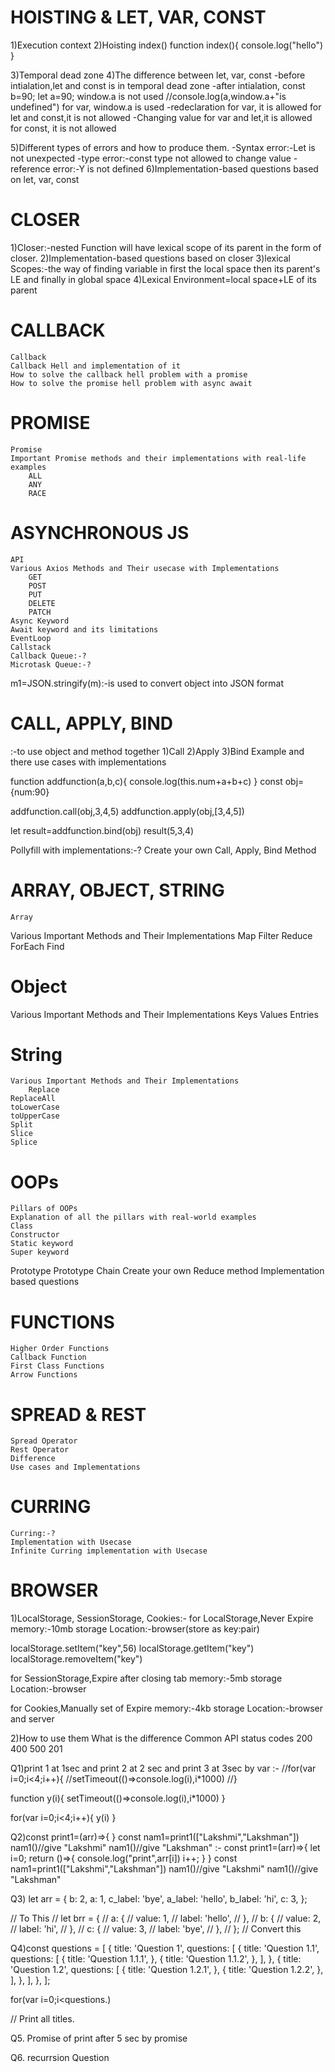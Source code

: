 # HOISTING & LET, VAR, CONST
1)Execution context
2)Hoisting 
index()
function index(){
console.log("hello")
}
 
3)Temporal dead zone
4)The difference between let, var, const
-before intialation,let and const is in temporal dead zone
-after intialation,
const b=90;
let a=90;
window.a is not used
//console.log(a,window.a+"is undefined")
for var, window.a is used
-redeclaration
for var, it is allowed
for let and const,it is not allowed
-Changing value
for var and let,it is allowed
for const, it is not allowed


5)Different types of errors and how to produce them.
-Syntax error:-Let is not unexpected
-type error:-const type not allowed to change value
-reference error:-Y is not defined
6)Implementation-based questions based on let, var, const

# CLOSER
1)Closer:-nested Function will have lexical scope of its parent in the form of closer.
2)Implementation-based questions based on closer
3)lexical Scopes:-the way of finding variable in first the local space then its parent's LE and finally in global space
4)Lexical Environment=local space+LE of its parent
	
# CALLBACK
	Callback
	Callback Hell and implementation of it
	How to solve the callback hell problem with a promise
	How to solve the promise hell problem with async await

# PROMISE
	Promise
	Important Promise methods and their implementations with real-life examples
		ALL
		ANY
		RACE

# ASYNCHRONOUS JS
	API
	Various Axios Methods and Their usecase with Implementations
		GET
		POST
		PUT
		DELETE
		PATCH
	Async Keyword
	Await keyword and its limitations
	EventLoop
	Callstack
	Callback Queue:-?
	Microtask Queue:-?
m1=JSON.stringify(m):-is used to convert object into JSON format

# CALL, APPLY, BIND
:-to use object and method together
1)Call
2)Apply
3)Bind
Example and there use cases with implementations

function addfunction(a,b,c){ 
	console.log(this.num+a+b+c)
	}
const obj={num:90}

addfunction.call(obj,3,4,5)
addfunction.apply(obj,[3,4,5])

let result=addfunction.bind(obj)
result(5,3,4)

Pollyfill with implementations:-?
Create your own Call, Apply, Bind Method


# ARRAY, OBJECT, STRING
	Array
Various Important Methods and Their Implementations
Map
Filter
Reduce
ForEach
Find
	
# Object
Various Important Methods and Their Implementations
	Keys
	Values
	Entries

# String
	Various Important Methods and Their Implementations
		Replace
    ReplaceAll
    toLowerCase
    toUpperCase
    Split
    Slice
    Splice

# OOPs
	Pillars of OOPs
	Explanation of all the pillars with real-world examples
	Class
	Constructor
	Static keyword
	Super keyword
  Prototype
	Prototype Chain
  Create your own Reduce method
  Implementation based questions

# FUNCTIONS
	Higher Order Functions
	Callback Function
	First Class Functions
	Arrow Functions

# SPREAD & REST
	Spread Operator
	Rest Operator
	Difference
	Use cases and Implementations

# CURRING
	Curring:-?
	Implementation with Usecase
	Infinite Curring implementation with Usecase

# BROWSER
1)LocalStorage, SessionStorage, Cookies:-
for LocalStorage,Never Expire 
memory:-10mb
storage Location:-browser(store as key:pair)

localStorage.setItem("key",56)
localStorage.getItem("key")
localStorage.removeItem("key")

for SessionStorage,Expire after closing tab
memory:-5mb
storage Location:-browser

for Cookies,Manually set of Expire
memory:-4kb
storage Location:-browser and server

2)How to use them
	What is the difference
	Common API status codes
		200
		400
		500
		201

Q1)print 1 at 1sec and print 2 at 2 sec and print 3 at 3sec by var
:-
//for(var i=0;i<4;i++){
//setTimeout(()=>console.log(i),i*1000)
//}

function y(i){
	setTimeout(()=>console.log(i),i*1000)
}

for(var i=0;i<4;i++){
	y(i)
}

Q2)const print1=(arr)=>{
}
const nam1=print1(["Lakshmi","Lakshman"])
nam1()//give "Lakshmi"
nam1()//give "Lakshman"
:-
const print1=(arr)=>{
let i=0;
return ()=>{
console.log("print",arr[i])
i++;
}
}
const nam1=print1(["Lakshmi","Lakshman"])
nam1()//give "Lakshmi"
nam1()//give "Lakshman"

Q3)
let arr = {
	b: 2,
  a: 1,
  c_label: 'bye',
  a_label: 'hello',
  b_label: 'hi',
  c: 3,
};

// To This
// let brr = {
//   a: {
//     value: 1,
//     label: 'hello',
//   },
//   b: {
//     value: 2,
//     label: 'hi',
//   },
//   c: {
//     value: 3,
//     label: 'bye',
//   },
// };
// Convert this

Q4)const questions = [
  {
    title: 'Question 1',
    questions: [
      {
        title: 'Question 1.1',
        questions: [
          {
            title: 'Question 1.1.1',
          },
          {
            title: 'Question 1.1.2',
          },
        ],
      },
      {
        title: 'Question 1.2',
        questions: [
          {
            title: 'Question 1.2.1',
          },
          {
            title: 'Question 1.2.2',
          },
        ],
      },
    ],
  },
];

for(var i=0;i<questions.)


// Print all titles.

Q5. Promise of print after 5 sec by promise

Q6. recurrsion Question


